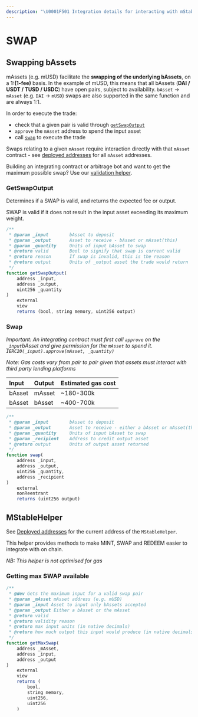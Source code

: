 ```yaml
---
description: "\U0001F501 Integration details for interacting with mStable"
---
```


# SWAP

## Swapping bAssets

mAssets \(e.g. mUSD\) facilitate the **swapping of the underlying bAssets**, on a **1:\(1-fee\)** basis. In the example of mUSD, this means that all bAssets \(**DAI / USDT / TUSD / USDC**\) have open pairs, subject to availability. `bAsset` -&gt; `mAsset` \(e.g. `DAI` -&gt; `mUSD`\) swaps are also supported in the same function and are always 1:1.

In order to execute the trade:

* check that a given pair is valid through [`getSwapOutput`](developers.md#getswapoutput)
* `approve` the `mAsset` address to spend the input asset
* call [`swap`](developers.md#swap) to execute the trade

Swaps relating to a given `mAsset` require interaction directly with that `mAsset` contract - see [deployed addresses](../deployed-addresses.md) for all `mAsset` addresses.

Building an integrating contract or arbitrage bot and want to get the maximum possible swap? Use our [validation helper](developers.md#validationhelper).

### GetSwapOutput

Determines if a SWAP is valid, and returns the expected fee or output.

SWAP is valid if it does not result in the input asset exceeding its maximum weight.

```typescript
/**
 * @param _input        bAsset to deposit
 * @param _output       Asset to receive - bAsset or mAsset(this)
 * @param _quantity     Units of input bAsset to swap
 * @return valid        Bool to signify that swap is current valid
 * @return reason       If swap is invalid, this is the reason
 * @return output       Units of _output asset the trade would return
 */
function getSwapOutput(
    address _input,
    address _output,
    uint256 _quantity
)
    external
    view
    returns (bool, string memory, uint256 output)
```

### Swap

_Important: An integrating contract must first call `approve` on the `_input`bAsset and give permission for the `mAsset` to spend it. `IERC20(_input).approve(mAsset, _quantity)`_

_Note: Gas costs vary from pair to pair given that assets must interact with third party lending platforms_

| Input | Output | Estimated gas cost |
| :--- | :--- | :--- |
| bAsset | mAsset | ~180-300k |
| bAsset | bAsset | ~400-700k |

```typescript
/**
 * @param _input        bAsset to deposit
 * @param _output       Asset to receive - either a bAsset or mAsset(this)
 * @param _quantity     Units of input bAsset to swap
 * @param _recipient    Address to credit output asset
 * @return output       Units of output asset returned
 */
function swap(
    address _input,
    address _output,
    uint256 _quantity,
    address _recipient
)
    external
    nonReentrant
    returns (uint256 output)
```

## MStableHelper

See [Deployed addresses](../deployed-addresses.md) for the current address of the `MStableHelper`.

This helper provides methods to make MINT, SWAP and REDEEM easier to integrate with on chain.

_NB: This helper is not optimised for gas_

### Getting max SWAP available

```typescript
/**
 * @dev Gets the maximum input for a valid swap pair
 * @param _mAsset mAsset address (e.g. mUSD)
 * @param _input Asset to input only bAssets accepted
 * @param _output Either a bAsset or the mAsset
 * @return valid
 * @return validity reason
 * @return max input units (in native decimals)
 * @return how much output this input would produce (in native decimals, after any fee)
 */
function getMaxSwap(
    address _mAsset,
    address _input,
    address _output
)
    external
    view
    returns (
        bool,
        string memory,
        uint256,
        uint256
    )
```



